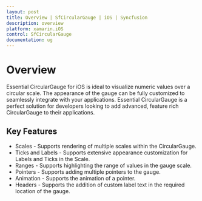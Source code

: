 ```yaml
---
layout: post
title: Overview | SfCircularGauge | iOS | Syncfusion
description: overview
platform: xamarin.iOS
control: SfCircularGauge
documentation: ug
---
```


# Overview

Essential CircularGauge for iOS is ideal to visualize numeric values over a circular scale. The appearance of the gauge can be fully 
customized to seamlessly integrate with your applications. Essential CircularGauge is a perfect solution for developers looking to add 
advanced, feature rich CircularGauge to their applications.

## Key Features

* Scales - Supports rendering of multiple scales within the CircularGauge.
* Ticks and Labels - Supports extensive appearance customization for Labels and Ticks in the Scale.
* Ranges - Supports highlighting the range of values in the gauge scale.
* Pointers - Supports adding multiple pointers to the gauge.
* Animation - Supports the animation of a pointer.
* Headers - Supports the addition of custom label text in the required location of the gauge.
